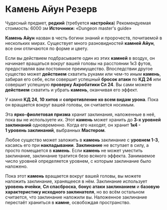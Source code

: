 # Камень Айун Резерв

Чудесный предмет, **редкий** (требуется **настройка**)
Рекомендуемая стоимость: 6000 зм
**Источники:** «Dungeon master's guide»

**Камень Айун** назван в честь богини знаний и пророчеств, почитаемой в нескольких мирах. Существует много разновидностей **камней Айун**, все они отличаются по форме и цвету.

Если вы действием подбрасываете один из этих **камней** в воздух, он начинает вращаться вокруг вашей головы на расстоянии 1к3 футов, предоставляя вам постоянное преимущество. Впоследствии другое существо может **действием** схватить руками или чем-то иным **камень**, забирая его себе, если совершит успешный **бросок атаки** по **КД 24** или совершит успешную **проверку Акробатики Сл 24**. Вы сами можете **действием** схватить и убрать **камень**, оканчивая его эффект.

У камня **КД 24**, **10 хитов** и **сопротивление ко всем видам урона**. Пока он вращается вокруг вашей головы, он считается носимым.

Эта **ярко-фиолетовая призма** хранит заклинания, наложенные в неё, пока вы не используете их. Этот **камень** может хранить до **3-х уровней заклинаний** одновременно. Когда его находят, он хранит **1к4 - 1 уровень заклинаний**, выбранных **Мастером**.

Любое существо может заложить в **камень** заклинание с **уровнем 1-3**, касаясь его при **накладывании**. **Заклинание** не вступает в силу, а просто помещается в **камень**. Если **камень** не может уместить заклинание, заклинание тратится безо всякого эффекта. Занимаемое число уровней определяется уровнем, с которым заклинание было наложено.

Пока этот **камень** вращается вокруг вашей головы, вы можете наложить заклинание, хранящееся в нём. Заклинание использует **уровень ячейки**, **Сл спасброска**, **бонус атаки заклинанием** и **базовую характеристику исходного заклинателя**, но во всём остальном считается, что заклинание наложили вы. Наложенное заклинание перестаёт храниться в **камне**, освобождая пространство.